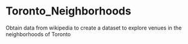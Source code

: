 # Toronto_Neighborhoods
Obtain data from wikipedia to create a dataset to explore venues in the neighborhoods of Toronto
